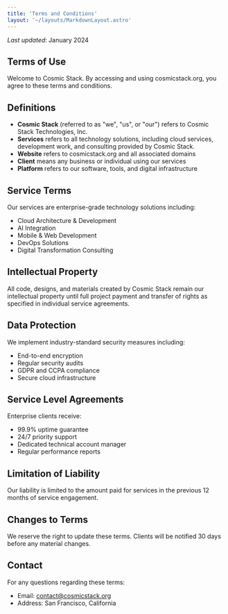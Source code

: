 ```yaml
---
title: 'Terms and Conditions'
layout: '~/layouts/MarkdownLayout.astro'
---
```


_Last updated_: January 2024

## Terms of Use

Welcome to Cosmic Stack. By accessing and using cosmicstack.org, you agree to these terms and conditions.

## Definitions

- **Cosmic Stack** (referred to as "we", "us", or "our") refers to Cosmic Stack Technologies, Inc.
- **Services** refers to all technology solutions, including cloud services, development work, and consulting provided by Cosmic Stack.
- **Website** refers to cosmicstack.org and all associated domains
- **Client** means any business or individual using our services
- **Platform** refers to our software, tools, and digital infrastructure

## Service Terms

Our services are enterprise-grade technology solutions including:
- Cloud Architecture & Development
- AI Integration
- Mobile & Web Development
- DevOps Solutions
- Digital Transformation Consulting

## Intellectual Property

All code, designs, and materials created by Cosmic Stack remain our intellectual property until full project payment and transfer of rights as specified in individual service agreements.

## Data Protection

We implement industry-standard security measures including:
- End-to-end encryption
- Regular security audits
- GDPR and CCPA compliance
- Secure cloud infrastructure

## Service Level Agreements

Enterprise clients receive:
- 99.9% uptime guarantee
- 24/7 priority support
- Dedicated technical account manager
- Regular performance reports

## Limitation of Liability

Our liability is limited to the amount paid for services in the previous 12 months of service engagement.

## Changes to Terms

We reserve the right to update these terms. Clients will be notified 30 days before any material changes.

## Contact

For any questions regarding these terms:
- Email: contact@cosmicstack.org
- Address: San Francisco, California
